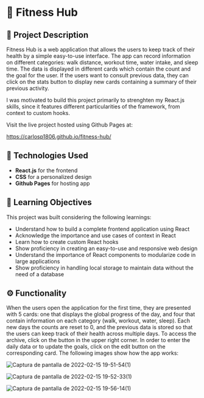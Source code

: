 # 💪 Fitness Hub

## 📃 Project Description

Fitness Hub is a web application that allows the users to keep track of their health by a simple easy-to-use interface. The app can record information on different categories: walk distance, workout time, water intake, and sleep time. The data is displayed in different cards which contain the count and the goal for the user. If the users want to consult previous data, they can click on the stats button to display new cards containing a summary of their previous activity.

I was motivated to build this project primarily to strenghten my React.js skills, since it features different particularities of the framework, from context to custom hooks.

Visit the live project hosted using Github Pages at:

https://carlosp1806.github.io/fitness-hub/

## 🤖 Technologies Used

- **React.js** for the frontend
- **CSS** for a personalized design
- **Github Pages** for hosting app

## 🎯 Learning Objectives

This project was built considering the following learnings:

- Understand how to build a complete frontend application using React
- Acknowledge the importance and use cases of context in React 
- Learn how to create custom React hooks
- Show proficiency in creating an easy-to-use and responsive web design
- Understand the importance of React components to modularize code in large applications
- Show proficiency in handling local storage to maintain data without the need of a database

## ⚙️ Functionality

When the users open the application for the first time, they are presented with 5 cards: one that displays the global progress of the day, and four that contain information on each category (walk, workout, water, sleep). Each new days the counts are reset to 0, and the previous data is stored so that the users can keep track of their health across multiple days. To access the archive, click on the button in the upper right corner. In order to enter the daily data or to update the goals, click on the edit button on the corresponding card. The following images show how the app works:

![Captura de pantalla de 2022-02-15 19-51-54(1)](https://user-images.githubusercontent.com/75866274/154182163-b5235ff3-47a5-4a1c-aebb-d3ce40f4d499.jpg)

![Captura de pantalla de 2022-02-15 19-52-33(1)](https://user-images.githubusercontent.com/75866274/154182245-0d9b9908-afd9-496f-aedd-1b9ea5d55ead.jpg)

![Captura de pantalla de 2022-02-15 19-56-14(1)](https://user-images.githubusercontent.com/75866274/154182251-6e18cbb6-afd7-421e-bbfb-388d08f4c48a.jpg)

